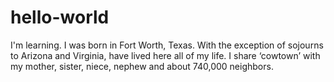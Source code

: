 # hello-world
I'm learning.
I was born in Fort Worth, Texas. With the exception of sojourns to Arizona and Virginia, have lived here all of my life. I share ‘cowtown’ with my mother, sister, niece, nephew and about 740,000 neighbors.
